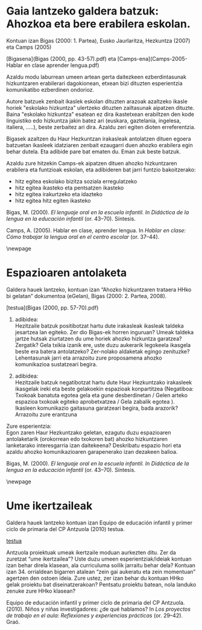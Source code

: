 # Gaia lantzeko galdera batzuk: Ahozkoa eta bere erabilera eskolan.

Kontuan izan Bigas (2000: 1. Partea), Eusko Jaurlaritza, Hezkuntza (2007) eta Camps (2005)

[Bigasena](Bigas (2000, pp. 43-57).pdf) eta [Camps-ena](Camps-2005-Hablar en clase aprender lengua.pdf)

Azaldu modu laburrean umeen artean gerta daitezkeen ezberdintasunak hizkuntzaren erabilerari dagokionean, etxean bizi dituzten esperientzia komunikatibo ezberdinen ondorioz.

Autore batzuek zenbait ikaslek eskolan dituzten arazoak azaltzeko ikasle horiek "eskolako hizkuntza" ulertzeko dituzten zailtasunak aipatzen dituzte. Baina "eskolako hizkuntza" esatean ez dira ikastetxean erabiltzen den kode linguistiko edo hizkuntza jakin batez ari (euskara, gaztelania, ingelesa, italiera, .....), beste zerbaitez ari dira. Azaldu zeri egiten dioten erreferentzia.

Bigasek azaltzen du Haur Hezkuntzan irakasleak antolatzen dituen egoera batzuetan ikasleek idatziaren zenbait ezaugarri duen ahozko erabilera egin behar dutela. Eta adibide pare bat ematen du. Eman zuk beste batzuk. 

Azaldu zure hitzekin Camps-ek aipatzen dituen ahozko hizkuntzaren erabilera eta funtzioak eskolan, eta adibideren bat jarri funtzio bakoitzerako:

- hitz egitea eskolako bizitza soziala erregulatzeko
- hitz egitea ikasteko eta pentsatzen ikasteko 
- hitz egitea irakurtzeko eta idazteko 
- hitz egitea hitz egiten ikasteko 

Bigas, M. (2000). *El lenguaje oral en la escuela infantil. In Didáctica de la lengua en la educación infantil* (or. 43–70). Síntesis.

Camps, A. (2005). Hablar en clase, aprender lengua. In *Hablar en clase: Cómo trabajar la lengua oral en el centro escolar* (or. 37–44).


\newpage

# Espazioaren antolaketa

Galdera hauek lantzeko, kontuan izan “Ahozko hizkuntzaren trataera HHko bi gelatan” dokumentoa (eGelan), Bigas (2000: 2. Partea, 2008).

[testua](Bigas (2000, pp. 57-70).pdf)


1. adibidea:  
	Hezitzaile batzuk positibotzat hartu dute irakasleak ikasleak taldeka jesartzea lan egiteko. Zer dio Bigas-ek horren inguruan? Umeak taldeka jartze hutsak ziurtatzen du ume horiek ahozko hizkuntza garatzea? Zergatik? 
Gela txikia izanik ere, uste duzu aukerarik legokeela ikasgela beste era batera antolatzeko? Zer-nolako aldaketak egingo zenituzke? Lehentasunak jarri eta arrazoitu zure proposamena ahozko komunikazioa sustatzeari begira.

2. adibidea:  
	Hezitzaile batzuk negatibotzat hartu dute Haur Hezkuntzako irakasleek ikasgelak ireki eta beste gelakoekin espazioak konpartitzea (Negatiboa: Txokoak banatuta egotea gela eta gune desberdinetan / Gelen arteko espazioa txokoak egiteko aprobetxatzea / Gela zabalik egotea ). Ikasleen komunikazio gaitasuna garatzeari begira, bada arazorik? Arrazoitu zure erantzuna
	
Zure esperientzia:  
	Egon zaren Haur Hezkuntzako geletan, ezagutu duzu espazioaren antolaketarik (orokorrean edo txokoren bat) ahozko hizkuntzaren lanketarako interesgarria izan daitekeena? Deskribatu espazio hori eta azaldu ahozko komunikazioaren garapenerako izan dezakeen balioa.

Bigas, M. (2000). *El lenguaje oral en la escuela infantil. In Didáctica de la lengua en la educación infantil* (or. 43–70). Síntesis.

\newpage

# Ume ikertzaileak

Galdera hauek lantzeko kontuan izan Equipo de educación infantil y primer ciclo de primaria del CP Antzuola (2010) testua.

[testua](Antzuola_Proiektuen_inguruan.pdf)

Antzuola proiektuak umeak ikertzaile moduan aurkezten ditu. Zer da zuretzat “ume ikertzailea”? Uste duzu umeen esperientziak/ideiak kontuan izan behar direla klasean, ala curriculuma soilik jarraitu behar dela? Kontuan izan 34. orrialdean bigarren atalean “zein gai aukeratu eta zein momentuan” agertzen den ostoen ideia.
Zure ustez, zer izan behar du kontuan HHko gelak proiektu bat diseinatzerakoan?
Pentsatu proiektu batean, nola landuko zenuke zure HHko klasean?

Equipo de educación infantil y primer ciclo de primaria del CP Antzuola. (2010). Niños y niñas investigadores: ¿de qué hablamos? In *Los proyectos de trabajo en el aula: Reflexiones y experiencias prácticas* (or. 29–42). Graó. 

